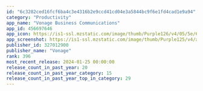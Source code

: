 ```yaml
---
id: "6c3282ced16fcf6ba4c3e4316b2e9ccd41cd04e3a5844bc9f6e1fd4cad1e9a94"
category: "Productivity"
app_name: "Vonage Business Communications"
app_id: 456697646
app_icon: https://is1-ssl.mzstatic.com/image/thumb/Purple126/v4/05/5e/61/055e61f8-da5f-a472-69c4-790bdc9f2916/AppIcon-1x_U007emarketing-0-10-0-85-220.png/1024x1024bb.png
app_screenshot: https://is1-ssl.mzstatic.com/image/thumb/Purple125/v4/aa/67/6c/aa676c69-1569-0f04-60b0-f3f47ec3050d/pr_source.png/1242x2688bb.png
publisher_id: 327012900
publisher_name: "Vonage"
rank: 396
most_recent_release: 2024-01-25 00:00:00
release_count_in_past_year: 20
release_count_in_past_year_category: 15
release_count_in_past_year_top_in_category: 29
---
```

